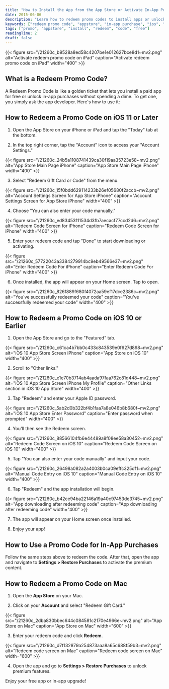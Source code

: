 ```yaml
---
title: "How to Install the App from the App Store or Activate In-App Purchase Using Redeem Promo Code"
date: 2015-06-06
description: "Learn how to redeem promo codes to install apps or unlock in-app purchases on iPhone, iPad, and Mac."
keywords: ["redeem promo code", "appstore", "in-app purchase", "ios", "mac", "free apps", "install apps", "promo"]
tags: ["promo", "appstore", "install", "redeem", "code", "free"]
readingTime: 2
draft: false
---
```


{{< figure src="/21260c_b9528a8ed58c4207be1e012627bce8d1~mv2.png" alt="Activate redeem promo code on iPad" caption="Activate redeem promo code on iPad" width="400" >}}

## What is a Redeem Promo Code?

A Redeem Promo Code is like a golden ticket that lets you install a paid app for free or unlock in-app purchases without spending a dime. To get one, you simply ask the app developer. Here's how to use it:

## How to Redeem a Promo Code on iOS 11 or Later

1. Open the App Store on your iPhone or iPad and tap the "Today" tab at the bottom.

2. In the top right corner, tap the "Account" icon to access your "Account Settings."

{{< figure src="/21260c_24b5a1108741439ca30f19aa35723e58~mv2.png" alt="App Store Main Page iPhone" caption="App Store Main Page iPhone" width="400" >}}

3. Select "Redeem Gift Card or Code" from the menu.

{{< figure src="/21260c_15f0bdd629114233b26ef05680f2accb~mv2.png" alt="Account Settings Screen for App Store iPhone" caption="Account Settings Screen for App Store iPhone" width="400" >}}

4. Choose "You can also enter your code manually."

{{< figure src="/21260c_ed83453111534d3fb7aecacf77ccd2d6~mv2.png" alt="Redeem Code Screen for iPhone" caption="Redeem Code Screen for iPhone" width="400" >}}

5. Enter your redeem code and tap "Done" to start downloading or activating.

{{< figure src="/21260c_57722043a3384279914bc9eb49566e37~mv2.png" alt="Enter Redeem Code For iPhone" caption="Enter Redeem Code For iPhone" width="400" >}}

6. Once installed, the app will appear on your Home screen. Tap to open.

{{< figure src="/21260c_826f889f680f4072aa59ef17dce2386c~mv2.png" alt="You've successfully redeemed your code" caption="You've successfully redeemed your code" width="400" >}}

## How to Redeem a Promo Code on iOS 10 or Earlier

1. Open the App Store and go to the "Featured" tab.

{{< figure src="/21260c_c61ca4b7bb0c433c843539e0f627d898~mv2.png" alt="iOS 10 App Store Screen iPhone" caption="App Store on iOS 10" width="400" >}}

2. Scroll to "Other links."

{{< figure src="/21260c_e1e70b3714ab4aada97faa762c81d448~mv2.png" alt="iOS 10 App Store Screen iPhone My Profile" caption="Other Links section in iOS 10 App Store" width="400" >}}

3. Tap "Redeem" and enter your Apple ID password.

{{< figure src="/21260c_5ab2d0b322bf4b1faa7a8e046b8b680f~mv2.png" alt="iOS 10 App Store Enter Password" caption="Enter password when prompted" width="400" >}}

4. You'll then see the Redeem screen.

{{< figure src="/21260c_88566104fb6e44489a8f08ee58a30452~mv2.png" alt="Redeem Code Screen on iOS 10" caption="Redeem Code Screen on iOS 10" width="400" >}}

5. Tap "You can also enter your code manually" and input your code.

{{< figure src="/21260c_26498a082a2a4003b0ca09effc325df1~mv2.png" alt="Manual Code Entry on iOS 10" caption="Manual Code Entry on iOS 10" width="400" >}}

6. Tap "Redeem" and the app installation will begin.

{{< figure src="/21260c_b42ce94ba22146a19a40c97453de3745~mv2.png" alt="App downloading after redeeming code" caption="App downloading after redeeming code" width="400" >}}

7. The app will appear on your Home screen once installed.

8. Enjoy your app!

## How to Use a Promo Code for In-App Purchases

Follow the same steps above to redeem the code. After that, open the app and navigate to **Settings > Restore Purchases** to activate the premium content.

## How to Redeem a Promo Code on Mac

1. Open the **App Store** on your Mac.

2. Click on your **Account** and select "Redeem Gift Card."

{{< figure src="/21260c_2dba830bbec644c084581c2170e4966e~mv2.png" alt="App Store on Mac" caption="App Store on Mac" width="600" >}}

3. Enter your redeem code and click **Redeem**.

{{< figure src="/21260c_d7f132879a254873aaa8a65c688f59b3~mv2.png" alt="Redeem code screen on Mac" caption="Redeem code screen on Mac" width="600" >}}

4. Open the app and go to **Settings > Restore Purchases** to unlock premium features.

Enjoy your free app or in-app upgrade!
